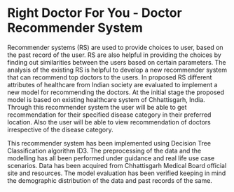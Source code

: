 # Right Doctor For You - Doctor Recommender System
Recommender systems (RS) are used to provide choices to user, based on the past record of the user. RS are also helpful in providing the choices by finding out similarities between the users based on certain parameters. The analysis of the existing RS is helpful to develop a new recommender system that can recommend top doctors to the users. In proposed RS different attributes of healthcare from Indian society are evaluated to implement a new model for recommending the doctors. At the initial stage the proposed model is based on existing healthcare system of Chhattisgarh, India. Through this recommender system the user will be able to get recommendation for their specified disease category in their preferred location. Also the user will be able to view recommendation of doctors irrespective of the disease category.

This recommender system has been implemented using Decision Tree Classification algorithm ID3. The preprocessing of the data and the modelling has all been performed under guidance and real life use case scenarios. Data has been acquired from Chhattisgarh Medical Board official site and resources. The model evaluation has been verified keeping in mind the demographic distribution of the data and past records of the same.
